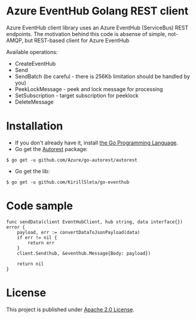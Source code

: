 # Azure EventHub Golang REST client

Azure EventHub client library uses an Azure EventHub (ServiceBus) REST endpoints. 
The motivation behind this code is absense of simple, not-AMQP, but REST-based client for Azure EventHub

Available operations:
- CreateEventHub
- Send
- SendBatch (be careful - there is 256Kb limitation should be handled by you)
- PeekLockMessage - peek and lock message for processing
- SetSubscription - target subscription for peeklock
- DeleteMessage

# Installation
- If you don't already have it, install [the Go Programming Language](https://golang.org/dl/).
- Go get the [Autorest](https://github.com/Azure/autorest) package:

```
$ go get -u github.com/Azure/go-autorest/autorest
```
- Go get the lib:

```
$ go get -u github.com/KirillSleta/go-eventhub
```


# Code sample

```
func sendData(client EventHubClient, hub string, data interface{}) error {
	payload, err := convertDataToJsonPayload(data)
	if err != nil {
		return err
	}
	client.Send(hub, &eventhub.Message{Body: payload})

	return nil
}
```

# License

This project is published under [Apache 2.0 License](LICENSE).
